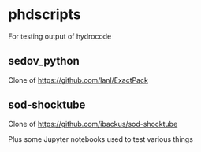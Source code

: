 # phdscripts

For testing output of hydrocode

## sedov_python
Clone of https://github.com/lanl/ExactPack

## sod-shocktube
Clone of https://github.com/ibackus/sod-shocktube

Plus some Jupyter notebooks used to test various things

